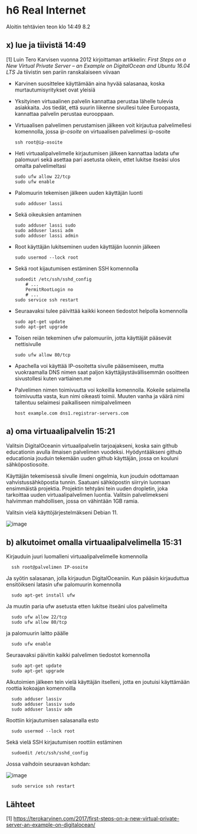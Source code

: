 # h6 Real Internet

Aloitin tehtävien teon klo 14:49 8.2

## x) lue ja tiivistä 14:49

[1] Luin Tero Karvisen vuonna 2012 kirjoittaman artikkelin: *First Steps on a New Virtual Private Server – an Example on DigitalOcean and Ubuntu 16.04 LTS* Ja tiivistin sen pariin ranskalaiseen viivaan

- Karvinen suosittelee käyttämään aina hyvää salasanaa, koska murtautumisyritykset ovat yleisiä
- Yksityinen virtuaalinen palvelin kannattaa perustaa lähelle tulevia asiakkaita. Jos tiedät, että suurin liikenne sivullesi tulee Euroopasta, kannattaa palvelin perustaa eurooppaan.
- Virtuaalisen palvelimen perustamisen jälkeen voit kirjautua palvelimellesi komennolla, jossa *ip-osoite* on virtuaalisen palvelimesi ip-osoite

      ssh root@ip-osoite

- Heti virtuaalipalvelimelle kirjautumisen jälkeen kannattaa ladata ufw palomuuri sekä asettaa pari asetusta oikein, ettet lukitse itseäsi ulos omalta palvelimeltasi

      sudo ufw allow 22/tcp
      sudo ufw enable

- Palomuurin tekemisen jälkeen uuden käyttäjän luonti

      sudo adduser lassi
      
- Sekä oikeuksien antaminen 
           
      sudo adduser lassi sudo
      sudo adduser lassi adm
      sudo adduser lassi admin

- Root käyttäjän lukitseminen uuden käyttäjän luonnin jälkeen

      sudo usermod --lock root
      
- Sekä root kijautumisen estäminen SSH komennolla

      sudoedit /etc/ssh/sshd_config
          # ...
          PermitRootLogin no
          # ...
      sudo service ssh restart

- Seuraavaksi tulee päivittää kaikki koneen tiedostot helpolla komennolla

      sudo apt-get update
      sudo apt-get upgrade
      
- Toisen reiän tekeminen ufw palomuuriin, jotta käyttäjät pääsevät nettisivulle

      sudo ufw allow 80/tcp

- Apachella voi käyttää IP-osoitetta sivulle pääsemiseen, mutta vuokraamalla DNS nimen saat paljon käyttäjäystävällisemmän osoitteen sivustollesi kuten vartiainen.me
- Palvelimen nimen toimivuutta voi kokeilla komennolla. Kokeile selaimella toimivuutta vasta, kun nimi oikeasti toimii. Muuten vanha ja väärä nimi tallentuu selaimesi paikalliseen nimipalvelimeen

      host example.com dns1.registrar-servers.com
      
## a) oma virtuaalipalvelin 15:21

Valitsin DigitalOceanin virtuaalipalvelin tarjoajakseni, koska sain github educationin avulla ilmaisen palvelimen vuodeksi.
Hyödyntääkseni github educationia jouduin tekemään uuden github käyttäjän, jossa on kouluni sähköpostiosoite.

Käyttäjän tekemisessä sivulle ilmeni ongelmia, kun jouduin odottamaan vahvistussähköpostia tunnin. Saatuani sähköpostin siirryin luomaan ensimmäistä projektia.
Projektin tehtyäni tein uuden dropletin, joka tarkoittaa uuden virtuaalipalvelimen luontia. Valitsin palvelimekseni halvimman mahdollisen, jossa on vähintään 1GB ramia.

Valitsin vielä käyttöjärjestelmäkseni Debian 11. 

![image](https://user-images.githubusercontent.com/112076377/217543960-da1a9c78-2db8-4622-8fc6-aa9c165cb76b.png)


## b) alkutoimet omalla virtuaalipalvelimella 15:31

Kirjauduin juuri luomalleni virtuaalipalvelimelle komennolla

      ssh root@palvelimen IP-osoite

Ja syötin salasanan, jolla kirjaudun DigitalOceaniin. Kun pääsin kirjauduttua ensitöikseni latasin ufw palomuurin komennolla

      sudo apt-get install ufw
      
Ja muutin paria ufw asetusta etten lukitse itseäni ulos palvelimelta

      sudo ufw allow 22/tcp
      sudo ufw allow 80/tcp

ja palomuurin laitto päälle

      sudo ufw enable

Seuraavaksi päivitin kaikki palvelimen tiedostot komennolla 
      
      sudo apt-get update
      sudo apt-get upgrade
      
Alkutoimien jälkeen tein vielä käyttäjän itselleni, jotta en joutuisi käyttämään roottia kokoajan komennoilla

      sudo adduser lassiv
      sudo adduser lassiv sudo
      sudo adduser lassiv adm

Roottiin kirjautumisen salasanalla esto 

      sudo usermod --lock root
      
Sekä vielä SSH kirjautumisen roottiin estäminen

      sudoedit /etc/ssh/sshd_config
      
Jossa vaihdoin seuraavan kohdan:

![image](https://user-images.githubusercontent.com/112076377/217545295-d6091f03-4108-4bf0-a96e-3d7d35b6868b.png)

      sudo service ssh restart















## Lähteet

[1] https://terokarvinen.com/2017/first-steps-on-a-new-virtual-private-server-an-example-on-digitalocean/
